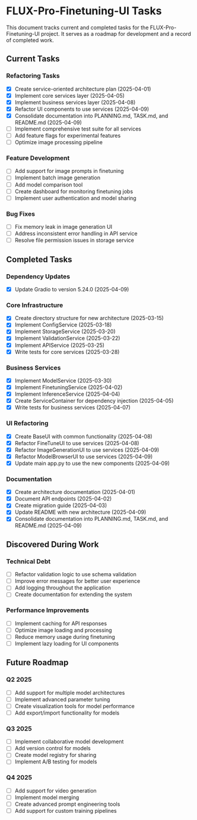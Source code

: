 # FLUX-Pro-Finetuning-UI Tasks

This document tracks current and completed tasks for the FLUX-Pro-Finetuning-UI project. It serves as a roadmap for development and a record of completed work.

## Current Tasks

### Refactoring Tasks

- [x] Create service-oriented architecture plan (2025-04-01)
- [x] Implement core services layer (2025-04-05)
- [x] Implement business services layer (2025-04-08)
- [x] Refactor UI components to use services (2025-04-09)
- [x] Consolidate documentation into PLANNING.md, TASK.md, and README.md (2025-04-09)
- [ ] Implement comprehensive test suite for all services
- [ ] Add feature flags for experimental features
- [ ] Optimize image processing pipeline

### Feature Development

- [ ] Add support for image prompts in finetuning
- [ ] Implement batch image generation
- [ ] Add model comparison tool
- [ ] Create dashboard for monitoring finetuning jobs
- [ ] Implement user authentication and model sharing

### Bug Fixes

- [ ] Fix memory leak in image generation UI
- [ ] Address inconsistent error handling in API service
- [ ] Resolve file permission issues in storage service

## Completed Tasks

### Dependency Updates

- [x] Update Gradio to version 5.24.0 (2025-04-09)

### Core Infrastructure

- [x] Create directory structure for new architecture (2025-03-15)
- [x] Implement ConfigService (2025-03-18)
- [x] Implement StorageService (2025-03-20)
- [x] Implement ValidationService (2025-03-22)
- [x] Implement APIService (2025-03-25)
- [x] Write tests for core services (2025-03-28)

### Business Services

- [x] Implement ModelService (2025-03-30)
- [x] Implement FinetuningService (2025-04-02)
- [x] Implement InferenceService (2025-04-04)
- [x] Create ServiceContainer for dependency injection (2025-04-05)
- [x] Write tests for business services (2025-04-07)

### UI Refactoring

- [x] Create BaseUI with common functionality (2025-04-08)
- [x] Refactor FineTuneUI to use services (2025-04-08)
- [x] Refactor ImageGenerationUI to use services (2025-04-09)
- [x] Refactor ModelBrowserUI to use services (2025-04-09)
- [x] Update main app.py to use the new components (2025-04-09)

### Documentation

- [x] Create architecture documentation (2025-04-01)
- [x] Document API endpoints (2025-04-02)
- [x] Create migration guide (2025-04-03)
- [x] Update README with new architecture (2025-04-09)
- [x] Consolidate documentation into PLANNING.md, TASK.md, and README.md (2025-04-09)

## Discovered During Work

### Technical Debt

- [ ] Refactor validation logic to use schema validation
- [ ] Improve error messages for better user experience
- [ ] Add logging throughout the application
- [ ] Create documentation for extending the system

### Performance Improvements

- [ ] Implement caching for API responses
- [ ] Optimize image loading and processing
- [ ] Reduce memory usage during finetuning
- [ ] Implement lazy loading for UI components

## Future Roadmap

### Q2 2025

- [ ] Add support for multiple model architectures
- [ ] Implement advanced parameter tuning
- [ ] Create visualization tools for model performance
- [ ] Add export/import functionality for models

### Q3 2025

- [ ] Implement collaborative model development
- [ ] Add version control for models
- [ ] Create model registry for sharing
- [ ] Implement A/B testing for models

### Q4 2025

- [ ] Add support for video generation
- [ ] Implement model merging
- [ ] Create advanced prompt engineering tools
- [ ] Add support for custom training pipelines
